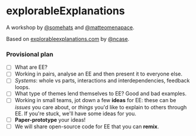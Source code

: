 # explorableExplanations

A workshop by [@somehats](https://github.com/SomeHats) and [@matteomenapace](https://github.com/matteomenapace).

Based on [explorableexplanations.com](http://explorableexplanations.com/) by [@ncase](https://github.com/ncase).

### Provisional plan

- [ ] What are EE?
- [ ] Working in pairs, analyse an EE and then present it to everyone else.
- [ ] *Systems*: whole vs parts, interactions and interdependencies, feedback loops.
- [ ] What type of themes lend themselves to EE? Good and bad examples.
- [ ] Working in small teams, jot down a few **ideas** for EE: these can be *issues* you care about, or *things* you'd like to explain to others through EE. If you're stuck, we'll have some ideas for you.
- [ ] **Paper-prototype** your ideas!
- [ ] We will share open-source code for EE that you can **remix**.
